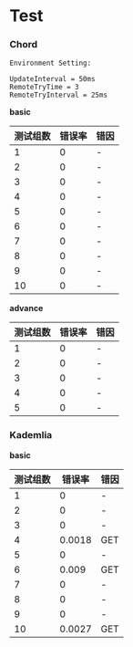 # Test

### Chord

```
Environment Setting:

UpdateInterval = 50ms
RemoteTryTime = 3
RemoteTryInterval = 25ms
```

**basic** 

| 测试组数 | 错误率 | 错因 |
| -------- | ------ | ---- |
| 1        | 0      | -    |
| 2        | 0      | -    |
| 3        | 0      | -    |
| 4        | 0      | -    |
| 5        | 0      | -    |
| 6        | 0      | -    |
| 7        | 0      | -    |
| 8        | 0      | -    |
| 9        | 0      | -    |
| 10       | 0      | -    |

**advance**

| 测试组数 | 错误率 | 错因 |
| -------- | ------ | ---- |
| 1        | 0      | -    |
| 2        | 0      | -    |
| 3        | 0      | -    |
| 4        | 0      | -    |
| 5        | 0      | -    |



### Kademlia

**basic** 

| 测试组数 | 错误率 | 错因 |
| -------- | ------ | ---- |
| 1        | 0      | -    |
| 2        | 0      | -    |
| 3        | 0      | -    |
| 4        | 0.0018 | GET  |
| 5        | 0      | -    |
| 6        | 0.009  | GET  |
| 7        | 0      | -    |
| 8        | 0      | -    |
| 9        | 0      | -    |
| 10       | 0.0027 | GET  |
